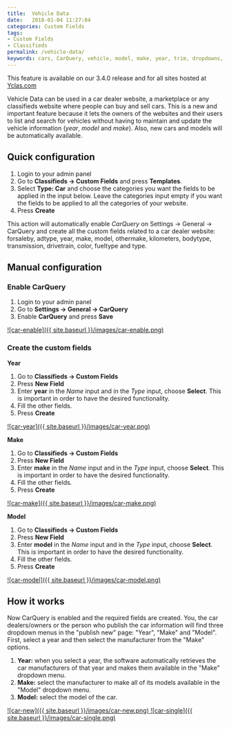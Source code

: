```yaml
---
title:  Vehicle Data
date:   2018-01-04 11:27:04
categories: Custom Fields
tags: 
- Custom Fields
- Classifieds
permalink: /vehicle-data/
keywords: cars, CarQuery, vehicle, model, make, year, trim, dropdowns, vans, trucks, brands
---
```

<div class="alert alert-warning">
<strong><i class="glyphicon glyphicon-warning-sign"></i> </strong>  This feature is available on our 3.4.0 release and for all sites hosted at <a href="https://yclas.com">Yclas.com</a>
</div>

Vehicle Data can be used in a car dealer website, a marketplace or any classifieds website where people can buy and sell cars. This is a new and important feature because it lets the owners of the websites and their users to list and search for vehicles without having to maintain and update the vehicle information (_year_, _model_ and _make_). Also, new cars and models will be automatically available.

## Quick configuration

1. Login to your admin panel
2. Go to **Classifieds -> Custom Fields** and press **Templates**.
3. Select **Type: Car** and choose the categories you want the fields to be applied in the input below. Leave the categories input empty if you want the fields to be applied to all the categories of your website.
4. Press **Create**

This action will automatically enable _CarQuery_ on Settings -> General -> CarQuery and create all the custom fields related to a car dealer website: forsaleby, adtype, year, make, model, othermake, kilometers, bodytype, transmission, drivetrain, color, fueltype and type.

## Manual configuration

### Enable CarQuery

1. Login to your admin panel
2. Go to **Settings -> General -> CarQuery**
3. Enable **CarQuery** and press **Save**

<a href="//docs.yclas.com/images/car-enable.png" class="thumbnail gallery-item" data-gallery>
![car-enable]({{ site.baseurl }}/images/car-enable.png)
</a>

### Create the custom fields

**Year**

1. Go to **Classifieds -> Custom Fields**
2. Press **New Field**
3. Enter **year** in the _Name_ input and in the _Type_ input, choose **Select**. This is important in order to have the desired functionality.
4. Fill the other fields.
5. Press **Create**

<a href="//docs.yclas.com/images/car-year.png" class="thumbnail gallery-item" data-gallery>
![car-year]({{ site.baseurl }}/images/car-year.png)
</a>

**Make**

1. Go to **Classifieds -> Custom Fields**
2. Press **New Field**
3. Enter **make** in the _Name_ input and in the _Type_ input, choose **Select**. This is important in order to have the desired functionality.
4. Fill the other fields.
5. Press **Create**

<a href="//docs.yclas.com/images/car-make.png" class="thumbnail gallery-item" data-gallery>
![car-make]({{ site.baseurl }}/images/car-make.png)
</a>

**Model**

1. Go to **Classifieds -> Custom Fields**
2. Press **New Field**
3. Enter **model** in the _Name_ input and in the _Type_ input, choose **Select**. This is important in order to have the desired functionality.
4. Fill the other fields.
5. Press **Create**

<a href="//docs.yclas.com/images/car-model.png" class="thumbnail gallery-item" data-gallery>
![car-model]({{ site.baseurl }}/images/car-model.png)
</a>


## How it works

Now CarQuery is enabled and the required fields are created. You, the car dealers/owners or the person who publish the car information will find three dropdown menus in the "publish new" page: "Year", "Make" and "Model". First, select a year and then select the manufacturer from the "Make" options.

1. **Year:** when you select a year, the software automatically retrieves the car manufacturers of that year and makes them available in the "Make" dropdown menu.
2. **Make:** select the manufacturer to make all of its models available in the "Model" dropdown menu.
3. **Model:** select the model of the car. 

<a href="//docs.yclas.com/images/car-new.png" class="thumbnail gallery-item" data-gallery>
![car-new]({{ site.baseurl }}/images/car-new.png)
</a>


<a href="//docs.yclas.com/images/car-single.png" class="thumbnail gallery-item" data-gallery>
![car-single]({{ site.baseurl }}/images/car-single.png)
</a>





